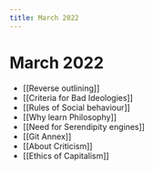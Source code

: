 ```yaml
---
title: March 2022
---
```


# March 2022

- [[Reverse outlining]]
- [[Criteria for Bad Ideologies]]
- [[Rules of Social behaviour]]
- [[Why learn Philosophy]]
- [[Need for Serendipity engines]]
- [[Git Annex]]
- [[About Criticism]]
- [[Ethics of Capitalism]]

